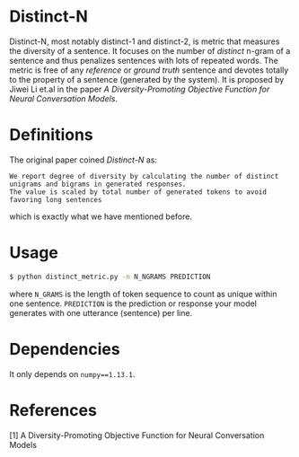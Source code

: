 # Distinct-N
Distinct-N, most notably distinct-1 and distinct-2, is metric that measures the
diversity of a sentence. It focuses on the number of *distinct* n-gram of a sentence and thus
penalizes sentences with lots of repeated words. The metric is free of any *reference* or *ground truth*
sentence and devotes totally to the property of a sentence (generated by the system).
It is proposed by Jiwei Li et.al in the paper *A Diversity-Promoting Objective Function for Neural Conversation Models*.

# Definitions
The original paper coined *Distinct-N* as:

    We report degree of diversity by calculating the number of distinct unigrams and bigrams in generated responses.
    The value is scaled by total number of generated tokens to avoid favoring long sentences
    
which is exactly what we have mentioned before.

# Usage
```bash
$ python distinct_metric.py -n N_NGRAMS PREDICTION
```


where `N_GRAMS` is the length of token sequence to count as unique within one sentence.
`PREDICTION` is the prediction or response your model generates with one utterance (sentence) per line.


# Dependencies
It only depends on `numpy==1.13.1`.

# References
[1] A Diversity-Promoting Objective Function for Neural Conversation Models